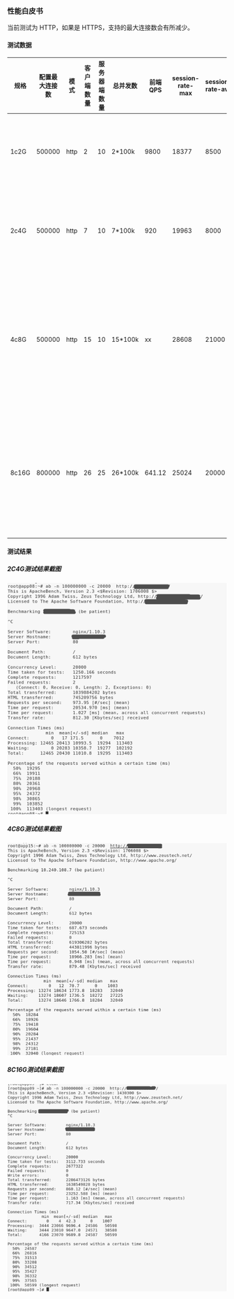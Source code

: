 ### 性能白皮书

当前测试为 HTTP，如果是 HTTPS，支持的最大连接数会有所减少。

#### 测试数据

| 规格  | 配置最大连接数 | 模式 | 客户端数量 | 服务器端数量 | 总并发数 | 前端QPS | session-rate-max | session-rate-avg | 最大支持session-max | 平均支持session-max | 错误数量 | 描述                                                         |
| ----- | -------------- | ---- | ---------- | ------------ | -------- | ------- | ---------------- | ---------------- | ------------------- | ------------------- | -------- | ------------------------------------------------------------ |
| 1c2G  | 500000         | http | 2          | 10           | 2*100k   | 9800    | 18377            | 8500             | 50000               | 21000               | 0        | CPU基本没有空闲，建议限速session rate 5000，连接最大：5000   |
| 2c4G  | 500000         | http | 7          | 10           | 7*100k   | 920     | 19963            | 8000             | 200000              | 180000              | 0        | 最多支持7个客户端压测，再多系统就会出现wa迅速增加，而且sys也会增长 |
| 4c8G  | 500000         | http | 15         | 10           | 15*100k  | xx      | 28608            | 21000            | 360000              | 360000              | 0        | 建议限速session rate 400000，连接最大 400000，后端最大连接为 20000（继续压测的话，内存和HaProxy写入磁盘将会是瓶颈） |
| 8c16G | 800000         | http | 26         | 25           | 26*100k  | 641.12  | 25024            | 20000            | 70000               | 70000               | 0        | 建议限速session rate 700000，连接最大 700000，后端最大连接为 30000（继续压测的话，客户端程序报错，连接超时错误） |

#### 测试结果

##### 2C4G测试结果截图

![2c4g](pic/性能白皮书-2c4g.png)

##### 4C8G测试结果截图

![4c8g](pic/性能白皮书-4c8g.png)

##### 8C16G测试结果截图

![8c16g](pic/性能白皮书-8c16g.png)
